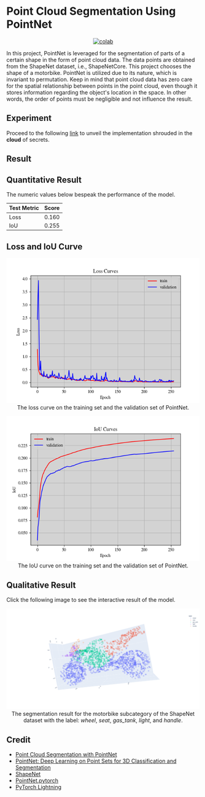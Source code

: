 # Point Cloud Segmentation Using PointNet


<div align="center">
    <a href="https://colab.research.google.com/github/reshalfahsi/point-cloud-segmentation/blob/master/Point_Cloud_Segmentation_Using_PointNet.ipynb"><img src="https://colab.research.google.com/assets/colab-badge.svg" alt="colab"></a>
    <br />
</div>

In this project, PointNet is leveraged for the segmentation of parts of a certain shape in the form of point cloud data. The data points are obtained from the ShapeNet dataset, i.e., ShapeNetCore. This project chooses the shape of a motorbike. PointNet is utilized due to its nature, which is invariant to permutation. Keep in mind that point cloud data has zero care for the spatial relationship between points in the point cloud, even though it stores information regarding the object's location in the space. In other words, the order of points must be negligible and not influence the result.

## Experiment

Proceed to the following [link](https://colab.research.google.com/github/reshalfahsi/point-cloud-segmentation/blob/master/Point_Cloud_Segmentation_Using_PointNet.ipynb) to unveil the implementation shrouded in the **cloud** of secrets.

## Result

## Quantitative Result

The numeric values below bespeak the performance of the model.

Test Metric  | Score
------------ | -------------
Loss         | 0.160
IoU          | 0.255


## Loss and IoU Curve

<p align="center"> <img src="https://github.com/reshalfahsi/point-cloud-segmentation/blob/master/assets/loss_curve.png" alt="loss_curve" > <br /> The loss curve on the training set and the validation set of PointNet. </p>

<p align="center"> <img src="https://github.com/reshalfahsi/point-cloud-segmentation/blob/master/assets/iou_curve.png" alt="iou_curve" > <br /> The IoU curve on the training set and the validation set of PointNet. </p>


## Qualitative Result

Click the following image to see the interactive result of the model.

<p align="center"> 
   <a href="https://reshalfahsi.github.io/point-cloud-segmentation">
       <img src="https://raw.githubusercontent.com/reshalfahsi/point-cloud-segmentation/master/assets/result.png" alt="qualitative_result"> 
   </a>
   The segmentation result for the motorbike subcategory of the ShapeNet dataset with the label: <i>wheel</i>, <i>seat</i>, <i>gas_tank</i>, <i>light</i>, and <i>handle</i>.
</p>


## Credit

- [Point Cloud Segmentation with PointNet](https://keras.io/examples/vision/pointnet_segmentation/)
- [PointNet: Deep Learning on Point Sets for 3D Classification and Segmentation](https://arxiv.org/pdf/1612.00593.pdf)
- [ShapeNet](https://shapenet.org/)
- [PointNet.pytorch](https://github.com/fxia22/pointnet.pytorch)
- [PyTorch Lightning](https://lightning.ai/docs/pytorch/latest/)
